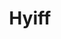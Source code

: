 ---
title: Hyiff
crosslinks:
- yiffcaptions
- EquineFuta
- HorsecockFuta
- hyperfurs
- transformation
- FurryKikPals
- yiff
---